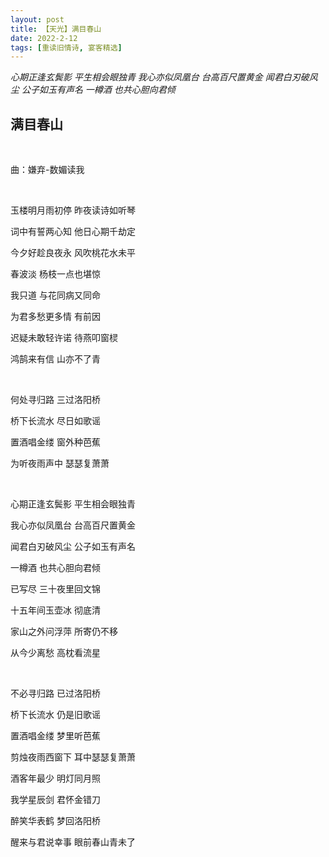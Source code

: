 ```yaml
---
layout: post
title: 【天光】满目春山
date: 2022-2-12
tags: [重读旧情诗, 宴客精选]
---
```


*心期正逢玄鬓影 平生相会眼独青 我心亦似凤凰台 台高百尺置黄金 闻君白刃破风尘 公子如玉有声名 一樽酒 也共心胆向君倾*

## 满目春山

<br>

曲：嫌弃-数媚读我

<br>


玉楼明月雨初停 昨夜读诗如听琴

词中有誓两心知 他日心期千劫定

今夕好趁良夜永 风吹桃花水未平

春波淡 杨枝一点也堪惊

我只道 与花同病又同命

为君多愁更多情 有前因

迟疑未敢轻许诺 待燕叩窗棂

鸿鹄来有信 山亦不了青

<br>

何处寻归路 三过洛阳桥

桥下长流水 尽日如歌谣

置酒唱金缕 窗外种芭蕉

为听夜雨声中 瑟瑟复萧萧

<br>

心期正逢玄鬓影 平生相会眼独青

我心亦似凤凰台 台高百尺置黄金

闻君白刃破风尘 公子如玉有声名

一樽酒 也共心胆向君倾

已写尽 三十夜里回文锦

十五年间玉壶冰 彻底清

家山之外问浮萍 所寄仍不移

从今少离愁 高枕看流星

<br>

不必寻归路 已过洛阳桥

桥下长流水 仍是旧歌谣

置酒唱金缕 梦里听芭蕉

剪烛夜雨西窗下 耳中瑟瑟复萧萧

酒客年最少 明灯同月照

我学星辰剑 君怀金错刀

醉笑华表鹤 梦回洛阳桥

醒来与君说幸事 眼前春山青未了

<br>
<br>
